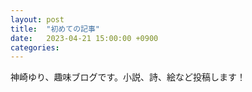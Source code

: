```yaml
---
layout: post
title:  "初めての記事"
date:   2023-04-21 15:00:00 +0900
categories: 
---
```

神崎ゆり、趣味ブログです。小説、詩、絵など投稿します！

